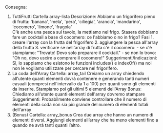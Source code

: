 Consegna:
1. TuttiFrutti
    Cartella array-lista
        Descrizione:
        Abbiamo un frigorifero pieno di frutta: 'banana', 'mela', 'pera', 'ciliegia', 'arancia', 'mandarino', 'cocomero', 'limone', 'fragola'  
        C'è anche una pesca sul tavolo, la mettiamo nel frigo.
        Stasera dobbiamo fare un cocktail a base di cocomero: ce l'abbiamo o no in frigo?
        Fasi
            1. creare l'array con la frutta del frigorifero
            2. aggiungere la pesca all'array della frutta
            3. verificare se nell'array di frutta c'è il cocomero:
                - se c'è stampiamo: "Trovato! Devo solo preparare il cocktail."
                - se non lo trovo: "Oh no, devo uscire a comprare il cocomero!"
        Suggerimenti/Indicazioni:
        Sì, lo sappiamo che esistono le funzioni includes() e indexOf() ma noi non le vogliamo utilizzare per cercare nel frigorifero.
2. La coda dell'Array
    Cartella: array_tail
        Creiamo  un array chiedendo all'utente quanti elementi dovrà contenere e
        generando tanti numeri casuali (compresi nell'intervallo da 1 a 100) per quanti sono gli elementi da inserire.
        Stampiamo poi gli ultimi 5 elementi dell'Array
        Bonus:
        Chiediamo all'utente quanti elementi dell'array dovremo stampare
        Suggerimenti:
        Probabilmente  conviene controllare che il numero di elementi della coda non sia più grande del numero di elementi totali dell'array
3.  (Bonus)
    Cartella: array_bonus
        Crea due array che hanno un numero di elementi diversi.
        Aggiungi elementi all’array che ha meno elementi fino a quando ne avrà tanti quanti l’altro.
